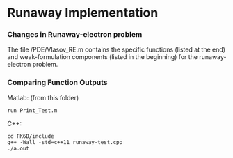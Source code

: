 # Runaway Implementation

### Changes in Runaway-electron problem

The file /PDE/Vlasov_RE.m contains the specific functions (listed at the end) 
and weak-formulation components (listed in the beginning) 
for the runaway-electron problem. 

### Comparing Function Outputs

Matlab: (from this folder)
```
run Print_Test.m
```

C++:
```
cd FK6D/include
g++ -Wall -std=c++11 runaway-test.cpp
./a.out
```